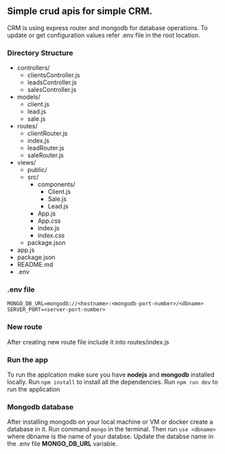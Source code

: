 ## Simple crud apis for simple CRM.
CRM is using express router and mongodb for database operations. To update or get configuration values refer .env file in the root location.

### Directory Structure
- controllers/
   - clientsController.js
   - leadsController.js
   - salesController.js
- models/
   - client.js
   - lead.js
   - sale.js
- routes/
   - clientRouter.js
   - index.js
   - leadRouter.js
   - saleRouter.js
- views/
   - public/
   - src/
      - components/
         - Client.js
		 - Sale.js
		 - Lead.js
      - App.js
      - App.css
      - index.js
      - index.css
   - package.json
- app.js
- package.json
- README.md
- .env


### .env file
```
MONGO_DB_URL=mongodb://<hostname>:<mongodb-port-number>/<dbname>
SERVER_PORT=<server-port-number>
```

### New route
After creating new route file include it into routes/index.js

### Run the app
To run the applcation make sure you have **nodejs** and **mongodb** installed locally.
Run `npm install` to install all the dependencies.
Run `npm run dev` to run the application

### Mongodb database
After installing mongodb on your local machine or VM or docker create a database in it.
Run command `mongo` in the terminal. Then run `use <dbname>` where dbname is the name of your databse.
Update the databse name in the .env file **MONGO_DB_URL** variable.
